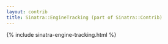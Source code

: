 ```yaml
---
layout: contrib
title: Sinatra::EngineTracking (part of Sinatra::Contrib)
---
```


{% include sinatra-engine-tracking.html %}
